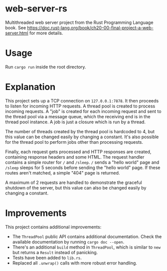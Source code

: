 # web-server-rs
Multithreaded web server project from the Rust Programming Language book. See https://doc.rust-lang.org/book/ch20-00-final-project-a-web-server.html for more details.

# Usage
Run `cargo run` inside the root directory.

# Explanation
This project sets up a TCP connection on `127.0.0.1:7878`. It then proceeds to listen for incoming HTTP requests.
A thread pool is created to process incoming requests. A "job" is created for each incoming request and sent to the thread pool via a message queue,
which the receiving end is in the thread pool instance. A job is just a closure which is run by a thread.

The number of threads created by the thread pool is hardcoded to 4, but this value can be changed easily by changing a constant. It's also possible for the thread pool to perform jobs other than processing requests.

Finally, each request gets processed and HTTP responses are created, containing response headers and some HTML. The request handler contains a simple router for `/` and `/sleep`. `/` sends a "hello world" page and `/sleep` sleeps for 5 seconds before sending the "hello world" page. If these routes aren't matched, a simple "404" page is returned.

A maximum of 2 requests are handled to demonstrate the graceful shutdown of the server, but this value can also be changed easily by changing a constant.

# Improvements
This project contains additional improvements:
- The `ThreadPool` public API contains additional documentation. Check the available documentation by running `cargo doc --open`.
- There's an additional `build` method in `ThreadPool`, which is similar to `new` but returns a `Result` instead of panicking.
- Tests have been added to `lib.rs`.
- Replaced all `.unwrap()` calls with more robust error handling.
